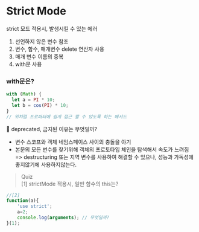 # Strict Mode

strict 모드 적용시, 발생시킬 수 있는 에러

1. 선언하지 않은 변수 참조
2. 변수, 함수, 매개변수 delete 연산자 사용
3. 매개 변수 이름의 중복
4. with문 사용

### with문은?

```javascript
with (Math) {
  let a = PI * 10;
  let b = cos(PI) * 10;
}
// 위처럼 프로퍼티에 쉽게 접근 할 수 있도록 하는 메서드
```

🚫 deprecated,
금지된 이유는 무엇일까?

- 변수 스코프와 객체 네임스페이스 사이의 충돌을 야기
- 본문의 모든 변수를 찾기위해 객체의 프로토타입 체인을 탐색해서 속도가 느려짐  
  => destructuring 또는 지역 변수를 사용하여 해결할 수 있으나, 성능과 가독성에 좋지않기에 사용하지않는다.

> Quiz  
> [1] strictMode 적용시, 일반 함수의 this는?

```javascript
//[2]
function(a){
    'use strict';
    a=2;
    console.log(arguments); // 무엇일까?
}(1);
```

